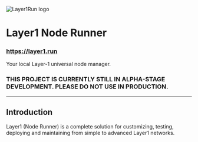 ![Layer1Run logo](https://i.ibb.co/H4v13tz/icon.png)

# Layer1 Node Runner

### https://layer1.run

Your local Layer-1 universal node manager.

### THIS PROJECT IS CURRENTLY STILL IN ALPHA-STAGE DEVELOPMENT. PLEASE DO NOT USE IN PRODUCTION.

---

## Introduction

Layer1 (Node Runner) is a complete solution for customizing, testing, deploying and maintaining from simple to advanced Layer1 networks.
